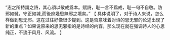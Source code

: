“志之所持謂之詩，其心須以敬戒爲本。賦詩，耻一言不爲戒，耻一句不自敬。防邪如雠，守正如城,而後庶幾思無邪之境矣。”
【
具体说明了，对于诗人来说，怎么样做到思无邪。这在过往好像很少提到。这是否意味着对诗的思无邪的论述出现了新的重点？如果说原来的思无邪指的是诗经的内容，那么现在就在强调诗人的心思纯正，不流于风月、风流。
】